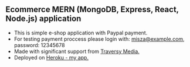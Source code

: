 ## Ecommerce MERN (MongoDB, Express, React, Node.js) application
- This is simple e-shop application with Paypal payment.
- For testing payment proccess please login with: misza@example.com, password: 12345678
- Made with significant support from [Traversy Media.](https://misza777merneshopapp.herokuapp.com/)
- Deployed on [Heroku - my app.](https://misza777merneshopapp.herokuapp.com/)
